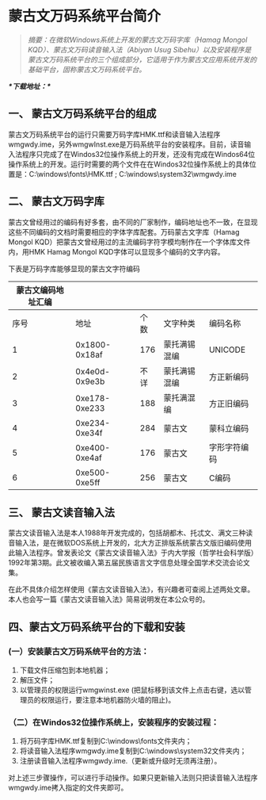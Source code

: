 # 蒙古文万码系统平台简介

> *摘要：在微软Windows系统上开发的蒙古文万码字库（Hamag Mongol KQD）、蒙古文万码读音输入法（Abiyan Usug Sibehu）以及安装程序是蒙古文万码系统平台的三个组成部分，它适用于作为蒙古文应用系统开发的基础平台，固称蒙古文万码系统平台。*

***\*下载地址：\****         

 

## 一、 蒙古文万码系统平台的组成

蒙古文万码系统平台的运行只需要万码字库HMK.ttf和读音输入法程序wmgwdy.ime，另外wmgwInst.exe是万码系统平台的安装程序。目前，读音输入法程序只完成了在Windos32位操作系统上的开发，还没有完成在Windos64位操作系统上的开发。运行时需要的两个文件在在Windos32位操作系统上的具体位置是：C:\windows\fonts\HMK.ttf  ; C:\windows\system32\wmgwdy.ime

## 二、 蒙古文万码字库

蒙古文曾经用过的编码有好多套，由不同的厂家制作，编码地址也不一致，在显现这些不同编码的文档时需要相应的字体字库配套。万码蒙古文字库（Hamag Mongol KQD）把蒙古文曾经用过的主流编码字符字模均制作在一个字体库文件内，用HMK Hamag Mongol KQD字体可以显现多个编码的文字内容。

下表是万码字库能够显现的蒙古文字符编码

| 蒙古文编码地址汇编 |               |      |              |              |
| ------------------ | ------------- | ---- | ------------ | ------------ |
| 序号               | 地址          | 个数 | 文字种类     | 编码名称     |
| 1                  | 0x1800-0x18af | 176  | 蒙托满锡混编 | UNICODE      |
| 2                  | 0x4e0d-0x9e3b | 不详 | 蒙托满锡混编 | 方正新编码   |
| 3                  | 0xe178-0xe233 | 188  | 蒙托满混编   | 方正旧编码   |
| 4                  | 0xe234-0xe34f | 284  | 蒙古文       | 蒙科立编码   |
| 5                  | 0xe400-0xe4af | 176  | 蒙古文       | 字形字符编码 |
| 6                  | 0xe500-0xe5ff | 256  | 蒙古文       | C编码        |

 

## 三、 蒙古文读音输入法

蒙古文读音输入法是本人1988年开发完成的，包括胡都木、托忒文、满文三种读音输入法，是在微软DOS系统上开发的，北大方正排版系统蒙古文版旧编码使用此输入法程序。曾发表论文《蒙古文读音输入法》于内大学报（哲学社会科学版）1992年第3期。此文被收编入第五届民族语言文字信息处理全国学术交流会论文集。

在此不具体介绍怎样使用《蒙古文读音输入法》，有兴趣者可查阅上述两处文章。本人也会写一篇《蒙古文读音输入法》简易说明发在本公众号的。

## 四、蒙古文万码系统平台的下载和安装

### (一）安装蒙古文万码系统平台的方法：

1. 下载文件压缩包到本地机器；
2. 解压文件；
3. 以管理员的权限运行wmgwinst.exe (把鼠标移到该文件上点击右键，选以管理员的权限运行，要注意本地机器防火墙的阻止)。

 

### （二）在Windos32位操作系统上，安装程序的安装过程：

1. 将万码字库HMK.ttf复制到C:\windows\fonts文件夹内；
2. 将读音输入法程序wmgwdy.ime复制到C:\windows\system32文件夹内；
3. 注册读音输入法程序wmgwdy.ime.（更新或升级时无须再注册）。

对上述三步骤操作，可以进行手动操作。如果只更新输入法则只把读音输入法程序wmgwdy.ime拷入指定的文件夹即可。

 
